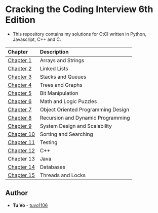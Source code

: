 # Cracking the Coding Interview 6th Edition

- This repository contains my solutions for CtCI written in Python, Javascript, C++ and C.

| Chapter                                      | Description                        |
| :------------------------------------------- | :--------------------------------- |
| [Chapter 1](./chapter_1_arrays_strings)      | Arrays and Strings                 |
| [Chapter 2](./chapter_2_linked_lists)        | Linked Lists                       |
| [Chapter 3](./chapter_3_stacks_and_queues)   | Stacks and Queues                  |
| [Chapter 4](./chapter_4_trees_graphs)        | Trees and Graphs                   |
| [Chapter 5](./chapter_5_bit_manipulation)    | Bit Manipulation                   |
| [Chapter 6](./chapter_6_math_logic_puzzles)  | Math and Logic Puzzles             |
| [Chapter 7](./chapter_7_oop_design)          | Object Oriented Programming Design |
| [Chapter 8](./chapter_8_recursion_dp)        | Recursion and Dynamic Programming  |
| [Chapter 9](./chapter_9_system_design)       | System Design and Scalability      |
| [Chapter 10](./chapter_10_sorting_searching) | Sorting and Searching              |
| [Chapter 11](./chapter_11_testing)           | Testing                            |
| [Chapter 12](./chapter_12_c_cpp)             | C++                                |
| Chapter 13                                   | Java                               |
| [Chapter 14](./chapter_14_databases)         | Databases                          |
| [Chapter 15](./chapter_15_threads_locks)     | Threads and Locks                  |

## Author

- **Tu Vo** - [tuvo1106](https://github.com/tuvo1106)

